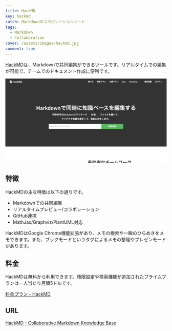 ```yaml
---
title: HackMD
key: hackmd
catch: Markdownのコラボレーションノート
tags:
  - Markdown
  - Collaboration
cover: /assets/images/hackmd.jpg
comment: true
---
```


[HackMD](https://hackmd.io/)は、Markdownで共同編集ができるツールです。リアルタイムでの編集が可能で、チームでのドキュメント作成に便利です。

[![HackMDのWebサイト](/assets/images/hackmd.jpg)](https://hackmd.io/)

<!--more-->

## 特徴

HackMDの主な特徴は以下の通りです。

- Markdownでの共同編集
- リアルタイムプレビュー/コラボレーション
- GitHub連携
- MathJax/Graphviz/PlantUML対応

HackMDはGoogle Chrome機能拡張があり、メモの検索や一瞬のひらめきをメモできます。また、ブックモードというタグによるメモの整理やプレゼンモードがあります。

## 料金

HackMDは無料から利用できます。権限設定や検索機能が追加されたプライムプランは一人当たり月額5ドルです。

[料金プラン - HackMD](https://hackmd.io/pricing)

## URL

[HackMD - Collaborative Markdown Knowledge Base](https://hackmd.io/)
